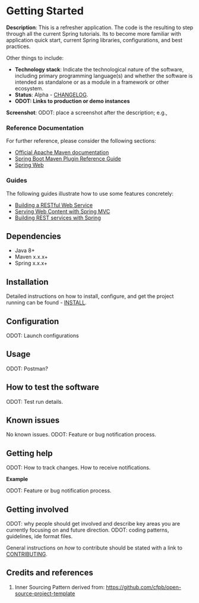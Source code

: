 # Getting Started

**Description**:  This is a refresher application. The code is the resulting to step through all the current Spring tutorials. Its to become more familiar with application quick start, current Spring libraries, configurations, and best practices.

Other things to include:

  - **Technology stack**: Indicate the technological nature of the software, including primary programming language(s) and whether the software is intended as standalone or as a module in a framework or other ecosystem.
  - **Status**:  Alpha - [CHANGELOG](CHANGELOG.md).
  - **ODOT: Links to production or demo instances**

**Screenshot**: ODOT: place a screenshot after the description; e.g.,

### Reference Documentation
For further reference, please consider the following sections:

* [Official Apache Maven documentation](https://maven.apache.org/guides/index.html)
* [Spring Boot Maven Plugin Reference Guide](https://docs.spring.io/spring-boot/docs/2.2.4.RELEASE/maven-plugin/)
* [Spring Web](https://docs.spring.io/spring-boot/docs/2.2.4.RELEASE/reference/htmlsingle/#boot-features-developing-web-applications)

### Guides
The following guides illustrate how to use some features concretely:

* [Building a RESTful Web Service](https://spring.io/guides/gs/rest-service/)
* [Serving Web Content with Spring MVC](https://spring.io/guides/gs/serving-web-content/)
* [Building REST services with Spring](https://spring.io/guides/tutorials/bookmarks/)


## Dependencies

- Java 8+
- Maven x.x.x+
- Spring x.x.x+

## Installation

Detailed instructions on how to install, configure, and get the project running can be found - [INSTALL](INSTALL.md).

## Configuration

ODOT: Launch configurations

## Usage

ODOT: Postman?

## How to test the software

ODOT: Test run details.

## Known issues

No known issues. ODOT: Feature or bug notification process.

## Getting help

ODOT: How to track changes. How to receive notifications.

**Example**

ODOT: Feature or bug notification process.

## Getting involved

ODOT: why people should get involved and describe key areas you are currently focusing on and future direction.
ODOT: coding patterns, guidelines, ide format files.

General instructions on _how_ to contribute should be stated with a link to [CONTRIBUTING](CONTRIBUTING.md).


## Credits and references

1. Inner Sourcing Pattern derived from: https://github.com/cfpb/open-source-project-template
